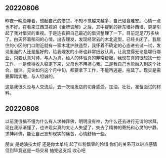 ## 20220806

昨夜一晚没睡着，想起自己的借贷，不知不觉越来越多，自己寝食难安。心情一点也不好。在看来江西卫视的《金牌调解》之后，其中提到的拆东墙补西墙，更是引起了我对借贷的重视。于是连夜把自己最近的借贷整理了一下，目前足足7万多块了。白天怀着郁闷的心情，出去理发，发现经常去的木北造型，已经关闭了，我居住的小区的门口附近就有一家木北护肤造型，我怀着不确定的心态进去试一试，发现里面的人还是挺好的，给我理发的小哥也非常细致认真，让我觉得无论是哪行哪业，只要认真对待，与人为真，给人的体验真的非常舒服。我现在真的很想找一份工作，一是使得收入稳定下来，父母也不用担心我。二是我自己也能融入到这个社会。加油。无论如何这个月中旬，都要拿下工作，不能再逃避，拖延了。现实是需要脚踏实地，与人坦诚的。

这是我很久没与人交流后，去一次理发店的切身感受。加油，壮壮，准备面试的材料。

## 20220808

以前我很搞不懂为什么有人求神拜佛，明明没有神，为什么还去进行无谓的求拜。现在我渐渐懂了，也许现实真的太让人失望了，失去了精神的寄托和心灵的宁静。求神拜佛，能让自己忘却现实的痛苦，心情舒畅一些。

朋友
是她演技太好
还是你太单纯
起了红粉飘零的怜惜
你们的关系可以讲点感情
但到毕竟这是一场交易
抽完这支烟
收心吧

